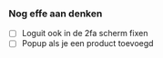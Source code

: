 ### Nog effe aan denken

- [ ] Loguit ook in de 2fa scherm fixen
- [ ] Popup als je een product toevoegd
